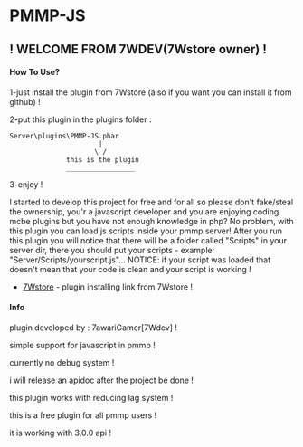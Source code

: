 

# PMMP-JS
## ! WELCOME FROM 7WDEV(7Wstore owner) !

#### How To Use?
1-just install the plugin from 7Wstore (also if you want you can install it from github) !

2-put this plugin in the plugins folder :
```
Server\plugins\PMMP-JS.phar
                      |
                     \ /
              this is the plugin
              _________________
```
3-enjoy !


I started to develop this project for free and for all so please don't fake/steal the ownership, you'r a javascript developer and you are enjoying coding mcbe plugins but you have not enough knowledge in php?
No problem, with this plugin you can load js scripts inside your pmmp server!
After you run this plugin you will notice that there will be a folder called "Scripts" in your server dir, there you should put your scripts - example: "Server/Scripts/yourscript.js"...
NOTICE: if your script was loaded that doesn't mean that your code is clean and your script is working !





* [7Wstore](#) - plugin installing link from 7Wstore !


#### Info
plugin developed by : 7awariGamer[7Wdev] !

simple support for javascript in pmmp !

currently no debug system !

i will release an apidoc after the project be done !

this plugin works with reducing lag system !

this is a free plugin for all pmmp users !

it is working with 3.0.0 api !


